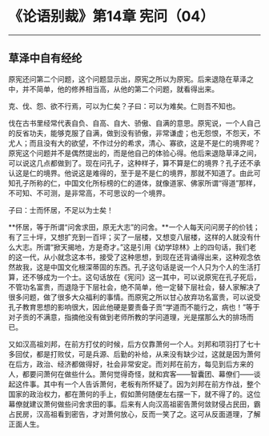 # 《论语别裁》第14章 宪问（04）

------

## 草泽中自有经纶

原宪还问第二个问题，这个问题显示出，原宪之所以为原宪。后来退隐在草泽之中，并不简单，他的修养相当高，从他的第二个问题，就看得出来。

克、伐、怨、欲不行焉，可以为仁矣？子曰：可以为难矣。仁则吾不知也。

伐在古书里经常代表自负、自高、自大、骄傲、自满的意思。原宪说，一个人自己的反省功夫，能够克服了自满，做到没有骄傲，非常谦虚；也无怨恨，不怨天，不尤人；而且没有大的欲望，不作过分的希求，清心、寡欲，这是不是仁的境界呢？原宪这个问题并不是偶然提出的，而是他自己的体验心得。他后来退隐草泽之间，可以说这几点都做到了。现在问孔子，这种样子，算不算是仁的境界？孔子还不承认这是仁的境界。他说这是难得的，至于是不是仁的境界，那就不知道了。由此可知孔子所称的仁，中国文化所标榜的仁的道体，就像道家、佛家所谓“得道”那样，不可知、不可测，是非常高，不可思议的一个境界。

子曰：士而怀居，不足以为士矣！

**怀居，等于所谓“问舍求田，原无大志”的问舍。**一个人每天问问房子的价钱；有了三十坪，又想扩充到一百坪；买了一层楼，又想变八层楼，这样的人就没有什么大志。所谓“掀天揭地，方是奇才。”这是引用《幼学琼林》上的四句话，我们老的这一代，从小就念这本书，接受了这种思想，到现在还背诵得出来，这种观念依然故我，这是中国文化根深蒂固的东西。孔子这句话是说一个人只为个人的生活打算，还不够成为一个士。这句话放在《宪问》这一其中，可以说原宪在孔子死后，不管功名富贵，而退隐于下层社会，绝不简单，他一定替下层社会，替人家解决了很多问题，做了很多大众福利的事情。而原宪之所以甘心放弃功名富贵，可以说受孔子教育思想的影响很大，因此他硬是要责备子贡“学道而不能行之，病也！”等于对子贡的不满意，指摘他没有做到老师所教的学问道理，光是摆那么大的排场而已。

又如汉高祖刘邦，在前方打仗的时候，后方仅靠萧何一个人。刘邦和项羽打了七十多回仗，都是打败仗，可是兵源、后勤的补给，从来没有缺少过，这就是因为萧何在后方，政治、经济都做得好，社会非常安定。而刘邦在前方，每见到后方来的人，都要问萧何在做些什么。萧何觉得奇怪，就和宾客——智囊团、幕僚们——谈起这件事。其中有一个人告诉萧何，老板有所怀疑了。因为刘邦在前方作战，整个国家的政治权力，都在萧何的手上，假如萧何随便左右摆一下，就不得了的。这位幕僚就建议萧何做些问舍求田的事。后来有人向汉高祖密告萧何敛财侵占民田，霸占民房，汉高祖看到密告，才对萧何放心，反而一笑了之。这可从反面道理，了解正面人生。

